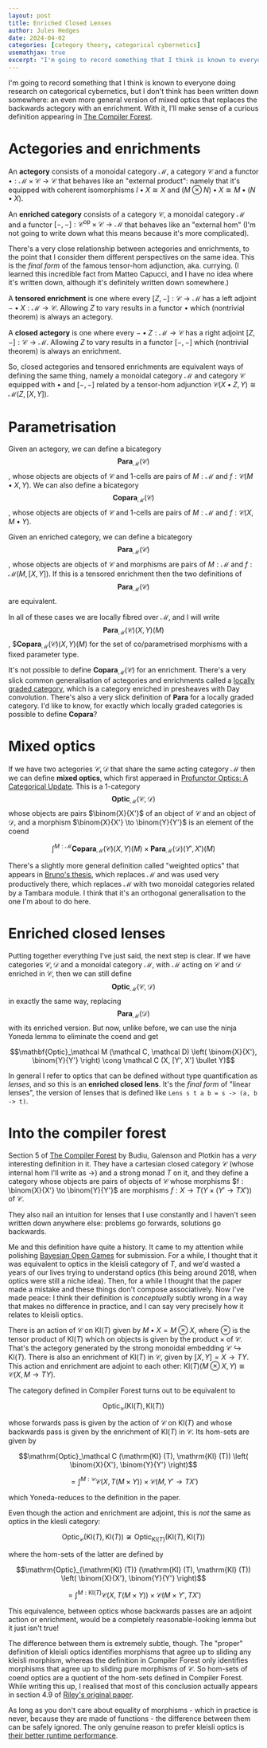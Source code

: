 ```yaml
---
layout: post
title: Enriched Closed Lenses
author: Jules Hedges
date: 2024-04-02
categories: [category theory, categorical cybernetics]
usemathjax: true 
excerpt: "I'm going to record something that I think is known to everyone doing research on categorical cybernetics, but I don't think has been written down somewhere: an even more general version of mixed optics that replaces the backwards actegory with an enrichment. With it, I'll make sense of a curious definition appearing in The Compiler Forest."
---
```


I'm going to record something that I think is known to everyone doing research on categorical cybernetics, but I don't think has been written down somewhere: an even more general version of mixed optics that replaces the backwards actegory with an enrichment. With it, I'll make sense of a curious definition appearing in [The Compiler Forest](https://homepages.inf.ed.ac.uk/gdp/publications/compiler-forest.pdf).

# Actegories and enrichments

An **actegory** consists of a monoidal category $\mathcal M$, a category $\mathcal C$ and a functor $\bullet : \mathcal M \times \mathcal C \to \mathcal C$ that behaves like an "external product": namely that it's equipped with coherent isomorphisms $I \bullet X \cong X$ and $(M \otimes N) \bullet X \cong M \bullet (N \bullet X)$.

An **enriched category** consists of a category $\mathcal C$, a monoidal category $\mathcal M$ and a functor $[-, -] : \mathcal C^\mathrm{op} \times \mathcal C \to \mathcal M$ that behaves like an "external hom" (I'm not going to write down what this means because it's more complicated).

There's a very close relationship between actegories and enrichments, to the point that I consider them different perspectives on the same idea. This is the *final form* of the famous tensor-hom adjunction, aka. currying. (I learned this incredible fact from Matteo Capucci, and I have no idea where it's written down, although it's definitely written down somewhere.)

A **tensored enrichment** is one where every $[Z, -] : \mathcal C \to \mathcal M$ has a left adjoint $- \bullet X : \mathcal M \to \mathcal C$. Allowing $Z$ to vary results in a functor $\bullet$ which (nontrivial theorem) is always an actegory.

A **closed actegory** is one where every $- \bullet Z : \mathcal M \to \mathcal C$ has a right adjoint $[Z, -] : \mathcal C \to \mathcal M$. Allowing $Z$ to vary results in a functor $[-, -]$ which (nontrivial theorem) is always an enrichment.

So, closed actegories and tensored enrichments are equivalent ways of defining the same thing, namely a monoidal category $\mathcal M$ and category $\mathcal C$ equipped with $\bullet$ and $[-, -]$ related by a tensor-hom adjunction $\mathcal C (X \bullet Z, Y) \cong \mathcal M (Z, [X, Y])$.

# Parametrisation

Given an actegory, we can define a bicategory $$\mathbf{Para}_\mathcal M (\mathcal C)$$, whose objects are objects of $\mathcal C$ and 1-cells are pairs of $M : \mathcal M$ and $f : \mathcal C (M \bullet X, Y)$. We can also define a bicategory $$\mathbf{Copara}_\mathcal M (\mathcal C)$$, whose objects are objects of $\mathcal C$ and 1-cells are pairs of $M : \mathcal M$ and $f : \mathcal C (X, M \bullet Y)$.

Given an enriched category, we can define a bicategory $$\mathbf{Para}_\mathcal M (\mathcal C)$$, whose objects are objects of $\mathcal C$ and morphisms are pairs of $M : \mathcal M$ and $f : \mathcal M (M, [X, Y])$. If this is a tensored enrichment then the two definitions of $$\mathbf{Para}_\mathcal M (\mathcal C)$$ are equivalent.

In all of these cases we are locally fibred over $\mathcal M$, and I will write $$\mathbf{Para}_\mathcal M (\mathcal C) (X, Y) (M)$$, $$\mathbf{Copara}_\mathcal M (\mathcal C) (X, Y) (M)$ for the set of co/parametrised morphisms with a fixed parameter type.

It's not possible to define $\mathbf{Copara}_\mathcal M (\mathcal C)$ for an enrichment. There's a very slick common generalisation of actegories and enrichments called a [locally graded category](https://ncatlab.org/nlab/show/locally+graded+category), which is a category enriched in presheaves with Day convolution. There's also a very slick definition of $\mathbf{Para}$ for a locally graded category. I'd like to know, for exactly which locally graded categories is possible to define $\mathbf{Copara}$?

# Mixed optics

If we have two actegories $\mathcal C, \mathcal D$ that share the same acting category $\mathcal M$ then we can define **mixed optics**, which first apperaed in [Profunctor Optics: A Categorical Update](https://compositionality-journal.org/papers/compositionality-6-1/). This is a 1-category $$\mathbf{Optic}_\mathcal M (\mathcal C, \mathcal D)$$ whose objects are pairs $\binom{X}{X'}$ of an object of $\mathcal C$ and an object of $\mathcal D$, and a morphism $\binom{X}{X'} \to \binom{Y}{Y'}$ is an element of the coend 

$$\int^{M : \mathcal M} \mathbf{Copara}_\mathcal M (\mathcal C) (X, Y) (M) \times \mathbf{Para}_\mathcal M (\mathcal D) (Y', X') (M)$$

There's a slightly more general definition called "weighted optics" that appears in [Bruno's thesis](https://arxiv.org/abs/2403.13001), which replaces $\mathcal M$ and was used very productively there, which replaces $\mathcal M$ with two monoidal categories related by a Tambara module. I think that it's an orthogonal generalisation to the one I'm about to do here.

# Enriched closed lenses

Putting together everything I've just said, the next step is clear. If we have categories $\mathcal C, \mathcal D$ and a monoidal category $\mathcal M$, with $\mathcal M$ acting on $\mathcal C$ and $\mathcal D$ enriched in $\mathcal C$, then we can still define $$\mathbf{Optic}_\mathcal M (\mathcal C, \mathcal D)$$ in exactly the same way, replacing $$\mathbf{Para}_\mathcal M (\mathcal D)$$ with its enriched version. But now, unlike before, we can use the ninja Yoneda lemma to eliminate the coend and get

$$\mathbf{Optic}_\mathcal M (\mathcal C, \mathcal D) \left( \binom{X}{X'}, \binom{Y}{Y'} \right) \cong \mathcal C (X, [Y', X'] \bullet Y)$$

In general I refer to optics that can be defined without type quantification as *lenses*, and so this is an **enriched closed lens**. It's the *final form* of "linear lenses", the version of lenses that is defined like `Lens s t a b = s -> (a, b -> t)`.

# Into the compiler forest

Section 5 of [The Compiler Forest](https://homepages.inf.ed.ac.uk/gdp/publications/compiler-forest.pdf) by Budiu, Galenson and Plotkin has a *very* interesting definition in it. They have a cartesian closed category $\mathcal C$ (whose internal hom I'll write as $\to$) and a strong monad $T$ on it, and they define a category whose objects are pairs of objects of $\mathcal C$ whose morphisms $f : \binom{X}{X'} \to \binom{Y}{Y'}$ are morphisms $f : X \to T (Y \times (Y' \to T X'))$ of $\mathcal C$.

They also nail an intuition for lenses that I use constantly and I haven't seen written down anywhere else: problems go forwards, solutions go backwards.

Me and this definition have quite a history. It came to my attention while polishing [Bayesian Open Games](https://compositionality-journal.org/papers/compositionality-5-9/) for submission. For a while, I thought that it was equivalent to optics in the kleisli category of $T$, and we'd wasted a years of our lives trying to understand optics (this being around 2018, when optics were still a niche idea). Then, for a while I thought that the paper made a mistake and these things don't compose associatively. Now I've made peace: I think their definition is *conceptually* subtly wrong in a way that makes no difference in practice, and I can say very precisely how it relates to kleisli optics.

There is an action of $\mathcal C$ on $\mathrm{Kl} (T)$ given by $M \bullet X = M \otimes X$, where $\otimes$ is the tensor product of $\mathrm{Kl} (T)$ which on objects is given by the product $\times$ of $\mathcal C$. That's the actegory generated by the strong monoidal embedding $\mathcal C \hookrightarrow \mathrm{Kl} (T)$. There is also an enrichment of $\mathrm{Kl} (T)$ in $\mathcal C$, given by $[X, Y] = X \to T Y$. This action and enrichment are adjoint to each other: $\mathrm{Kl} (T) (M \otimes X, Y) \cong \mathcal C (X, M \to TY)$.

The category defined in Compiler Forest turns out to be equivalent to

$$\mathrm{Optic}_\mathcal C (\mathrm{Kl} (T), \mathrm{Kl} (T))$$

whose forwards pass is given by the action of $\mathcal C$ on $\mathrm{Kl} (T)$ and whose backwards pass is given by the enrichment of $\mathrm{Kl} (T)$ in $\mathcal C$. Its hom-sets are given by

$$\mathrm{Optic}_\mathcal C (\mathrm{Kl} (T), \mathrm{Kl} (T)) \left( \binom{X}{X'}, \binom{Y}{Y'} \right)$$

$$ = \int^{M : \mathcal C} \mathcal C (X, T (M \times Y)) \times \mathcal C (M, Y' \to T X')$$

which Yoneda-reduces to the definition in the paper.

Even though the action and enrichment are adjoint, this is *not* the same as optics in the klesli category:

$$\mathrm{Optic}_\mathcal C (\mathrm{Kl} (T), \mathrm{Kl} (T)) \not\cong \mathrm{Optic}_{\mathrm{Kl} (T)} (\mathrm{Kl} (T), \mathrm{Kl} (T))$$

where the hom-sets of the latter are defined by

$$\mathrm{Optic}_{\mathrm{Kl} (T)} (\mathrm{Kl} (T), \mathrm{Kl} (T)) \left( \binom{X}{X'}, \binom{Y}{Y'} \right)$$

$$ = \int^{M : \mathrm{Kl} (T)} \mathcal C (X, T (M \times Y)) \times \mathcal C (M \times Y', T X')$$

This equivalence, between optics whose backwards passes are an adjoint action or enrichment, would be a completely reasonable-looking lemma but it just isn't true! 

The difference between them is extremely subtle, though. The "proper" definition of kleisli optics identifies morphisms that agree up to sliding any kleisli morphism, whereas the definition in Compiler Forest only identifies morphisms that agree up to sliding pure morphisms of $\mathcal C$. So hom-sets of coend optics are a quotient of the hom-sets defined in Compiler Forest. While writing this up, I realised that most of this conclusion actually appears in section 4.9 of [Riley's original paper](https://arxiv.org/abs/1809.00738).

As long as you don't care about equality of morphisms - which in practice is never, because they are made of functions - the difference between them can be safely ignored. The only genuine reason to prefer kleisli optics is [their better runtime performance](https://arxiv.org/abs/2209.09351).
